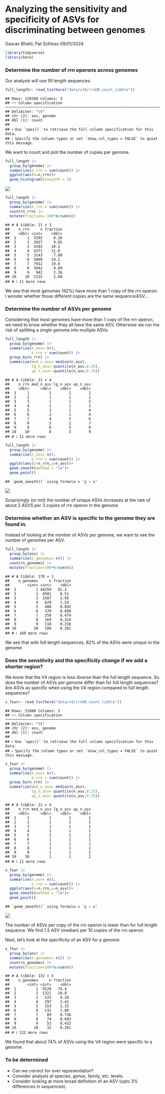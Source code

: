 Analyzing the sensitivity and specificity of ASVs for discriminating
between genomes
================
Gaurav Bhatti; Pat Schloss
09/01/2024

``` r
library(tidyverse)
library(here)
```

### Determine the number of *rrn* operons across genomes

Our analysis will use fill length sequences.

``` r
full_length<- read_tsv(here("data/v19/rrnDB.count_tibble"))
```

    ## Rows: 120388 Columns: 3
    ## ── Column specification ─────────────────────────────────────────────────────────────────────────────────────────────────────────────────────────────────────────────────────────────────────
    ## Delimiter: "\t"
    ## chr (2): asv, genome
    ## dbl (1): count
    ## 
    ## ℹ Use `spec()` to retrieve the full column specification for this data.
    ## ℹ Specify the column types or set `show_col_types = FALSE` to quiet this message.

We want to count and plot the number of copies per genome.

``` r
full_length |> 
  group_by(genome) |> 
  summarize(n_rrn = sum(count)) |> 
  ggplot(aes(x=n_rrn))+
  geom_histogram(binwidth = 1)
```

![](genome_sens_spec_2024-08-31_files/figure-gfm/unnamed-chunk-2-1.png)<!-- -->

``` r
full_length |> 
  group_by(genome) |> 
  summarize(n_rrn = sum(count)) |> 
  count(n_rrn) |> 
  mutate(fraction= 100*n/sum(n))
```

    ## # A tibble: 21 × 3
    ##    n_rrn     n fraction
    ##    <dbl> <int>    <dbl>
    ##  1     1  3292     8.26
    ##  2     2  3927     9.85
    ##  3     3  4103    10.3 
    ##  4     4  4371    11.0 
    ##  5     5  3143     7.88
    ##  6     6  5660    14.2 
    ##  7     7  7912    19.8 
    ##  8     8  3942     9.89
    ##  9     9   942     2.36
    ## 10    10  1115     2.80
    ## # ℹ 11 more rows

We see that most genomes (92%) have more than 1 copy of the *rrn*
operon. I wonder whether those different copies are the same
sequence/ASV…

### Determine the number of ASVs per genome

Considering that most genomes have more than 1 copy of the *rrn* operon,
we need to know whether they all have the same ASV. Otherwise we run the
risk of splitting a single genome into multiple ASVs.

``` r
full_length |> 
  group_by(genome) |> 
  summarise(n_asv= n(),
            n_rrn = sum(count)) |> 
  group_by(n_rrn) |> 
  summarize(med_n_asv= median(n_asv),
            lg_n_asv= quantile(n_asv,0.25),
            up_n_asv= quantile(n_asv,0.75))
```

    ## # A tibble: 21 × 4
    ##    n_rrn med_n_asv lg_n_asv up_n_asv
    ##    <dbl>     <dbl>    <dbl>    <dbl>
    ##  1     1         1        1        1
    ##  2     2         1        1        2
    ##  3     3         1        1        2
    ##  4     4         1        1        2
    ##  5     5         3        1        4
    ##  6     6         2        1        4
    ##  7     7         4        3        6
    ##  8     8         5        2        7
    ##  9     9         6        5        8
    ## 10    10         6        3        9
    ## # ℹ 11 more rows

``` r
full_length |> 
  group_by(genome) |> 
  summarise(n_asv= n(),
            n_rrn = sum(count)) |> 
  ggplot(aes(x=n_rrn,y=n_asv))+
  geom_smooth(method = "lm")+
  geom_point()
```

    ## `geom_smooth()` using formula = 'y ~ x'

![](genome_sens_spec_2024-08-31_files/figure-gfm/unnamed-chunk-3-1.png)<!-- -->

Surprisingly (or not) the number of unique ASVs increases at the rate of
about 2 ASVS per 3 copies of *rrn* operon in the genome.

### Determine whether an ASV is specific to the genome they are found in.

Instead of looking at the number of ASVs per genome, we want to see the
number of genomes per ASV.

``` r
full_length |> 
  group_by(asv) |> 
  summarise(n_genomes= n()) |> 
  count(n_genomes) |> 
  mutate(fraction=100*n/sum(n))
```

    ## # A tibble: 170 × 3
    ##    n_genomes     n fraction
    ##        <int> <int>    <dbl>
    ##  1         1 44250   82.2  
    ##  2         2  4581    8.51 
    ##  3         3  1587    2.95 
    ##  4         4   829    1.54 
    ##  5         5   480    0.892
    ##  6         6   370    0.688
    ##  7         7   258    0.479
    ##  8         8   169    0.314
    ##  9         9   116    0.216
    ## 10        10   108    0.201
    ## # ℹ 160 more rows

We see that with full length sequences, 82% of the ASVs were unique to
the genome.

### Does the sensitivity and the specificity change if we add a shorter region?

We know that the V4 region is less diverse than the full length
sequence. So does the number of ASVs per genome differ than for full
length sequences? Are ASVs as specific when using the V4 region compared
to full length sequences?

``` r
v_four<- read_tsv(here("data/v4/rrnDB.count_tibble"))
```

    ## Rows: 51860 Columns: 3
    ## ── Column specification ─────────────────────────────────────────────────────────────────────────────────────────────────────────────────────────────────────────────────────────────────────
    ## Delimiter: "\t"
    ## chr (2): asv, genome
    ## dbl (1): count
    ## 
    ## ℹ Use `spec()` to retrieve the full column specification for this data.
    ## ℹ Specify the column types or set `show_col_types = FALSE` to quiet this message.

``` r
v_four |> 
  group_by(genome) |> 
  summarise(n_asv= n(),
            n_rrn = sum(count)) |> 
  group_by(n_rrn) |> 
  summarize(med_n_asv= median(n_asv),
            lg_n_asv= quantile(n_asv,0.25),
            up_n_asv= quantile(n_asv,0.75))
```

    ## # A tibble: 21 × 4
    ##    n_rrn med_n_asv lg_n_asv up_n_asv
    ##    <dbl>     <dbl>    <dbl>    <dbl>
    ##  1     1         1        1        1
    ##  2     2         1        1        1
    ##  3     3         1        1        1
    ##  4     4         1        1        1
    ##  5     5         1        1        1
    ##  6     6         1        1        1
    ##  7     7         1        1        1
    ##  8     8         1        1        2
    ##  9     9         1        1        2
    ## 10    10         1        1        2
    ## # ℹ 11 more rows

``` r
v_four |> 
  group_by(genome) |> 
  summarise(n_asv= n(),
            n_rrn = sum(count)) |> 
  ggplot(aes(x=n_rrn,y=n_asv))+
  geom_smooth(method = "lm")+
  geom_point()
```

    ## `geom_smooth()` using formula = 'y ~ x'

![](genome_sens_spec_2024-08-31_files/figure-gfm/unnamed-chunk-5-1.png)<!-- -->

The number of ASVs per copy of the *rrn* operon is lower than for full
length sequence. We find 1.5 ASV (median) per 10 copies of the *rrn*
operon.

Next, let’s look at the specificity of an ASV for a genome.

``` r
v_four |> 
  group_by(asv) |> 
  summarise(n_genomes= n()) |> 
  count(n_genomes) |> 
  mutate(fraction=100*n/sum(n))
```

    ## # A tibble: 132 × 3
    ##    n_genomes     n fraction
    ##        <int> <int>    <dbl>
    ##  1         1  9120   74.4  
    ##  2         2  1321   10.8  
    ##  3         3   525    4.28 
    ##  4         4   297    2.42 
    ##  5         5   153    1.25 
    ##  6         6   132    1.08 
    ##  7         7    89    0.726
    ##  8         8    74    0.603
    ##  9         9    53    0.432
    ## 10        10    32    0.261
    ## # ℹ 122 more rows

We found that about 74% of ASVs using the V4 region were specific to a
genome.

### To be determined

- Can we correct for over representation?
- Consider analysis at species, genus, family, etc. levels.
- Consider looking at more broad definition of an ASV (upto 3%
  differences in sequences).
